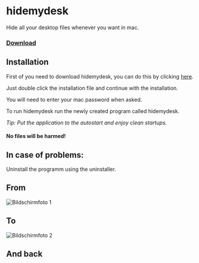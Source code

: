 # hidemydesk
Hide all your desktop files whenever you want in mac.

### <a href="https://github.com/Taguar258/hidemydesk/releases/download/1.1/hidemydesk.dmg">Download</a>

## Installation
First of you need to download hidemydesk, you can do this by clicking <a href="https://github.com/Taguar258/hidemydesk/releases/download/1.1/hidemydesk.dmg">here</a>.

Just double click the installation file and continue with the installation.

You will need to enter your mac password when asked.

To run hidemydesk run the newly created program called hidemydesk.

_Tip: Put the application to the autostart and enjoy clean startups._

#### No files will be harmed!

## In case of problems:
Uninstall the programm using the uninstaller.

## From
![Bildschirmfoto 1](https://user-images.githubusercontent.com/36562445/74104164-5c876500-4b52-11ea-8d76-386889ecdaff.png)
## To
![Bildschirmfoto 2](https://user-images.githubusercontent.com/36562445/74104166-5e512880-4b52-11ea-82ff-5eb473ad87f7.png)
## And back
